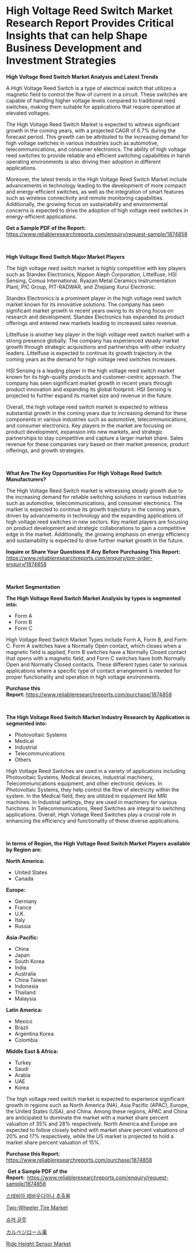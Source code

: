 <p><h1>High Voltage Reed Switch Market Research Report Provides Critical Insights that can help Shape Business Development and Investment Strategies</h1></p><p><strong>High Voltage Reed Switch Market Analysis and Latest Trends</strong></p>
<p><p>A High Voltage Reed Switch is a type of electrical switch that utilizes a magnetic field to control the flow of current in a circuit. These switches are capable of handling higher voltage levels compared to traditional reed switches, making them suitable for applications that require operation at elevated voltages.</p><p>The High Voltage Reed Switch Market is expected to witness significant growth in the coming years, with a projected CAGR of 6.7% during the forecast period. This growth can be attributed to the increasing demand for high voltage switches in various industries such as automotive, telecommunications, and consumer electronics. The ability of high voltage reed switches to provide reliable and efficient switching capabilities in harsh operating environments is also driving their adoption in different applications.</p><p>Moreover, the latest trends in the High Voltage Reed Switch Market include advancements in technology leading to the development of more compact and energy-efficient switches, as well as the integration of smart features such as wireless connectivity and remote monitoring capabilities. Additionally, the growing focus on sustainability and environmental concerns is expected to drive the adoption of high voltage reed switches in energy-efficient applications.</p></p>
<p><strong>Get a Sample PDF of the Report:&nbsp;</strong> <a href="https://www.reliableresearchreports.com/enquiry/request-sample/1874858">https://www.reliableresearchreports.com/enquiry/request-sample/1874858</a></p>
<p>&nbsp;</p>
<p><strong>High Voltage Reed Switch Major Market Players</strong></p>
<p><p>The high voltage reed switch market is highly competitive with key players such as Standex Electronics, Nippon Aleph Corporation, Littelfuse, HSI Sensing, Comus International, Ryazan Metal Ceramics Instrumentation Plant, PIC Group, PIT-RADWAR, and Zhejiang Xurui Electronic. </p><p>Standex Electronics is a prominent player in the high voltage reed switch market known for its innovative solutions. The company has seen significant market growth in recent years owing to its strong focus on research and development. Standex Electronics has expanded its product offerings and entered new markets leading to increased sales revenue.</p><p>Littelfuse is another key player in the high voltage reed switch market with a strong presence globally. The company has experienced steady market growth through strategic acquisitions and partnerships with other industry leaders. Littelfuse is expected to continue its growth trajectory in the coming years as the demand for high voltage reed switches increases.</p><p>HSI Sensing is a leading player in the high voltage reed switch market known for its high-quality products and customer-centric approach. The company has seen significant market growth in recent years through product innovation and expanding its global footprint. HSI Sensing is projected to further expand its market size and revenue in the future.</p><p>Overall, the high voltage reed switch market is expected to witness substantial growth in the coming years due to increasing demand for these components in various industries such as automotive, telecommunications, and consumer electronics. Key players in the market are focusing on product development, expansion into new markets, and strategic partnerships to stay competitive and capture a larger market share. Sales revenue for these companies vary based on their market presence, product offerings, and growth strategies.</p></p>
<p>&nbsp;</p>
<p><strong>What Are The Key Opportunities For High Voltage Reed Switch Manufacturers?</strong></p>
<p><p>The High Voltage Reed Switch market is witnessing steady growth due to the increasing demand for reliable switching solutions in various industries such as automotive, telecommunications, and consumer electronics. The market is expected to continue its growth trajectory in the coming years, driven by advancements in technology and the expanding applications of high voltage reed switches in new sectors. Key market players are focusing on product development and strategic collaborations to gain a competitive edge in the market. Additionally, the growing emphasis on energy efficiency and sustainability is expected to drive further market growth in the future.</p></p>
<p><strong>Inquire or Share Your Questions If Any Before Purchasing This Report:</strong> <a href="https://www.reliableresearchreports.com/enquiry/pre-order-enquiry/1874858">https://www.reliableresearchreports.com/enquiry/pre-order-enquiry/1874858</a></p>
<p>&nbsp;</p>
<p><strong>Market Segmentation</strong></p>
<p><strong>The High Voltage Reed Switch Market Analysis by types is segmented into:</strong></p>
<p><ul><li>Form A</li><li>Form B</li><li>Form C</li></ul></p>
<p><p>High Voltage Reed Switch Market Types include Form A, Form B, and Form C. Form A switches have a Normally Open contact, which closes when a magnetic field is applied, Form B switches have a Normally Closed contact that opens with a magnetic field, and Form C switches have both Normally Open and Normally Closed contacts. These different types cater to various applications where a specific type of contact arrangement is needed for proper functionality and operation in high voltage environments.</p></p>
<p><strong>Purchase this Report:&nbsp;</strong><a href="https://www.reliableresearchreports.com/purchase/1874858">https://www.reliableresearchreports.com/purchase/1874858</a></p>
<p>&nbsp;</p>
<p><strong>The High Voltage Reed Switch Market Industry Research by Application is segmented into:</strong></p>
<p><ul><li>Photovoltaic Systems</li><li>Medical</li><li>Industrial</li><li>Telecommunications</li><li>Others</li></ul></p>
<p><p>High Voltage Reed Switches are used in a variety of applications including Photovoltaic Systems, Medical devices, Industrial machinery, Telecommunications equipment, and other electronic devices. In Photovoltaic Systems, they help control the flow of electricity within the system. In the Medical field, they are utilized in equipment like MRI machines. In Industrial settings, they are used in machinery for various functions. In Telecommunications, Reed Switches are integral to switching applications. Overall, High Voltage Reed Switches play a crucial role in enhancing the efficiency and functionality of these diverse applications.</p></p>
<p>&nbsp;</p>
<p><strong>In terms of Region, the High Voltage Reed Switch Market Players available by Region are:</strong></p>
<p>
    <p> <strong> North America: </strong>
        <ul>
            <li>United States</li>
            <li>Canada</li>
        </ul>
        </p> 
    <p> <strong> Europe: </strong>
        <ul>
            <li>Germany</li>
            <li>France</li>
            <li>U.K.</li>
            <li>Italy</li>
            <li>Russia</li>
        </ul>
        </p> 
    <p> <strong> Asia-Pacific: </strong>
        <ul>
            <li>China</li>
            <li>Japan</li>
            <li>South Korea</li>
            <li>India</li>
            <li>Australia</li>
            <li>China Taiwan</li>
            <li>Indonesia</li>
            <li>Thailand</li>
            <li>Malaysia</li>
        </ul>
        </p> 
    <p> <strong> Latin America: </strong>
        <ul>
            <li>Mexico</li>
            <li>Brazil</li>
            <li>Argentina Korea</li>
            <li>Colombia</li>
        </ul>
        </p> 
    <p> <strong> Middle East & Africa: </strong>
        <ul>
            <li>Turkey</li>
            <li>Saudi</li>
            <li>Arabia</li>
            <li>UAE</li>
            <li>Korea</li>
        </ul>
    </p>
    </p>
<p><p>The high voltage reed switch market is expected to experience significant growth in regions such as North America (NA), Asia Pacific (APAC), Europe, the United States (USA), and China. Among these regions, APAC and China are anticipated to dominate the market with a market share percent valuation of 35% and 28% respectively. North America and Europe are expected to follow closely behind with market share percent valuations of 20% and 17% respectively, while the US market is projected to hold a market share percent valuation of 15%.</p></p>
<p><strong>Purchase this Report: </strong><a href="https://www.reliableresearchreports.com/purchase/1874858">https://www.reliableresearchreports.com/purchase/1874858</a></p>
<p>&nbsp;<strong>Get a Sample PDF of the Report:&nbsp;&nbsp;</strong><a href="https://www.reliableresearchreports.com/enquiry/request-sample/1874858">https://www.reliableresearchreports.com/enquiry/request-sample/1874858</a></p>
<p><strong></strong></p>
<p><p><a href="https://github.com/plelbej847484502/Market-Research-Report-List-1/blob/main/620985011099.md">스테비아 레바우디아나 추출물</a></p><p><a href="https://issuu.com/reportprime-2/docs/two-wheeler-tire-market-size-2030.pptx">Two-Wheeler Tire Market</a></p><p><a href="https://github.com/vseigx30c9a1j/Market-Research-Report-List-1/blob/main/425566511100.md">슈퍼 글루</a></p><p><a href="https://github.com/dzy793153605/Market-Research-Report-List-1/blob/main/664087911910.md">カルベジロール薬</a></p><p><a href="https://github.com/jodemen/Market-Research-Report-List-2/blob/main/ride-height-sensor-market.md">Ride Height Sensor Market</a></p></p>
